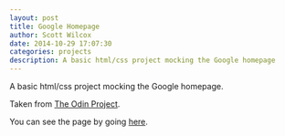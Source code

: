 ```yaml
---
layout: post
title: Google Homepage
author: Scott Wilcox
date: 2014-10-29 17:07:30
categories: projects
description: A basic html/css project mocking the Google homepage
---
```


A basic html/css project mocking the Google homepage.

Taken from [The Odin Project](http://www.theodinproject.com/web-development-101/html-css).

You can see the page by going [here](http://htmlpreview.github.io/?https://github.com/lerx/google-homepage/blob/master/index.html).